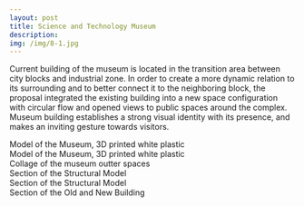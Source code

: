 ```yaml
---
layout: post
title: Science and Technology Museum
description:
img: /img/8-1.jpg
---
```


Current building of the museum is located in the transition area between city blocks and industrial zone. In order to create a more dynamic relation to its surrounding and to better connect it to the neighboring block, the proposal integrated the existing building into a new space configuration with circular flow and opened views to public spaces around the complex. Museum building establishes a strong visual identity with its presence, and makes an inviting gesture towards visitors.


<div class="img_row">
	<img class="col three" src="{{ site.baseurl }}/img/8-1.jpg" alt="" title="example image"/>
</div>
<div class="col three caption">
	Model of the Museum, 3D printed white plastic
</div>



<div class="img_row">
	<img class="col three" src="{{ site.baseurl }}/img/8-2.jpg" alt="" title="example image"/>
</div>
<div class="col three caption">
	Model of the Museum, 3D printed white plastic 
</div>



<div class="img_row">
	<img class="col three" src="{{ site.baseurl }}/img/8-3.jpg" alt="" title="example image"/>
</div>
<div class="col three caption">
	Collage of the museum outter spaces 
</div>



<div class="img_row">
	<img class="col three" src="{{ site.baseurl }}/img/8-4.jpg" alt="" title="example image"/>
</div>
<div class="col three caption">
	Section of the Structural Model
</div>



<div class="img_row">
	<img class="col three" src="{{ site.baseurl }}/img/8-5.jpg" alt="" title="example image"/>
</div>
<div class="col three caption">
	Section of the Structural Model
</div>



<div class="img_row">
	<img class="col three" src="{{ site.baseurl }}/img/8-6.jpg" alt="" title="example image"/>
</div>
<div class="col three caption">
	Section of the Old and New Building
</div>
